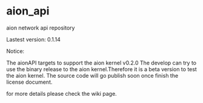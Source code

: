 # aion_api
aion network api repository

Lastest version: 0.1.14

Notice:

The aionAPI targets to support the aion kernel v0.2.0
The develop can try to use the binary release to the aion kernel.Therefore it is a beta version to test the aion kernel.
The source code will go publish soon once finish the license document.

for more details please check the wiki page.
